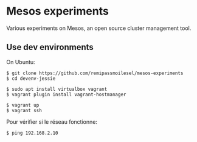 # Mesos experiments

Various experiments on Mesos, an open source cluster management tool.

## Use dev environments

On Ubuntu:

    $ git clone https://github.com/remipassmoilesel/mesos-experiments
    $ cd devenv-jessie

    $ sudo apt install virtualbox vagrant
    $ vagrant plugin install vagrant-hostmanager 
    
    $ vagrant up
    $ vagrant ssh
    
Pour vérifier si le réseau fonctionne: 

    $ ping 192.168.2.10    